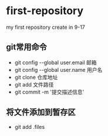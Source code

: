 # first-repository
my first repository create in 9-17

## git常用命令

- git config --global user.email 邮箱
- git config --global user.name 用户名
- git clone 仓库地址
- git add 文件路径
- git commit -m '提交描述信息'

## 将文件添加到暂存区

- git add .files
